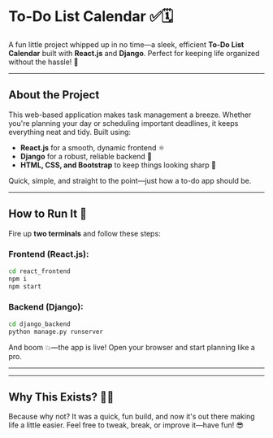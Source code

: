 # **To-Do List Calendar** ✅🗓️  

A fun little project whipped up in no time—a sleek, efficient **To-Do List Calendar** built with **React.js** and **Django**. Perfect for keeping life organized without the hassle! 🚀  

---  

## **About the Project**  
This web-based application makes task management a breeze. Whether you're planning your day or scheduling important deadlines, it keeps everything neat and tidy. Built using:  

- **React.js** for a smooth, dynamic frontend ⚛️  
- **Django** for a robust, reliable backend 🐍  
- **HTML, CSS, and Bootstrap** to keep things looking sharp 🎨  

Quick, simple, and straight to the point—just how a to-do app should be.  

---  

## **How to Run It** 🏃  

Fire up **two terminals** and follow these steps:  

### **Frontend (React.js):**  
```bash
cd react_frontend
npm i
npm start
```  

### **Backend (Django):**  
```bash
cd django_backend
python manage.py runserver
```  

And boom 💥—the app is live! Open your browser and start planning like a pro.  

---  

<!-- ## **Screenshots** 📸  
Take a peek at how it looks:  

![image](https://github.com/advait21/To-do-list-calendar/assets/76252106/5e932117-63b2-404f-8533-172c8dacbbf4)  
![image](https://github.com/advait21/To-do-list-calendar/assets/76252106/cd66dede-c3ca-492d-8b31-3835f39291a7)  
![image](https://github.com/advait21/To-do-list-calendar/assets/76252106/78997d37-65db-4289-aa29-55379eb33adb)   -->

---  

## **Why This Exists?** 🤷‍♂️  
Because why not? It was a quick, fun build, and now it's out there making life a little easier. Feel free to tweak, break, or improve it—have fun! 😎  
